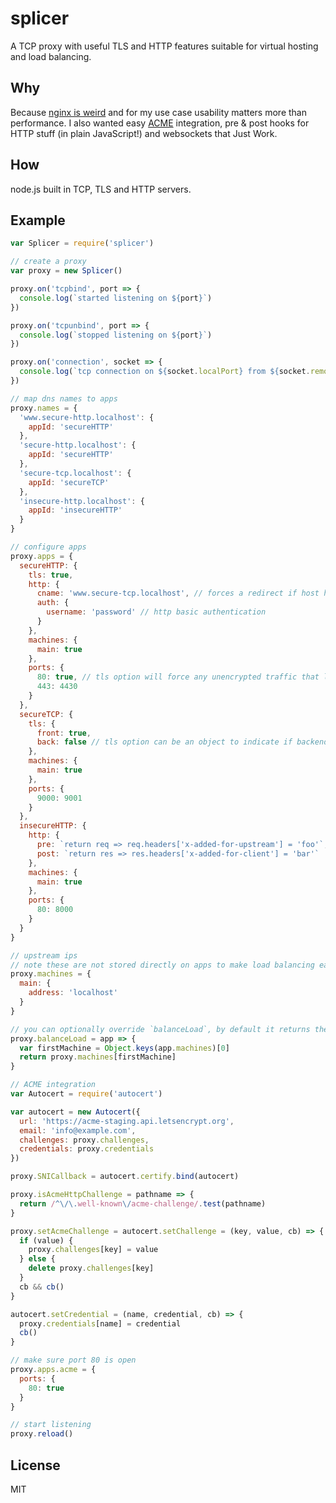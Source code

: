 # splicer
A TCP proxy with useful TLS and HTTP features suitable for virtual hosting and load balancing.

## Why
Because [nginx is weird](https://www.nginx.com/resources/wiki/start/topics/depth/ifisevil/) and for my use case usability matters more than performance. I also wanted easy [ACME](https://github.com/ietf-wg-acme/acme/) integration, pre & post hooks for HTTP stuff (in plain JavaScript!) and websockets that Just Work.

## How
node.js built in TCP, TLS and HTTP servers.

## Example
``` javascript
var Splicer = require('splicer')

// create a proxy
var proxy = new Splicer()

proxy.on('tcpbind', port => {
  console.log(`started listening on ${port}`)
})

proxy.on('tcpunbind', port => {
  console.log(`stopped listening on ${port}`)
})

proxy.on('connection', socket => {
  console.log(`tcp connection on ${socket.localPort} from ${socket.remoteAddress}`)
})

// map dns names to apps
proxy.names = {
  'www.secure-http.localhost': {
    appId: 'secureHTTP'
  },
  'secure-http.localhost': {
    appId: 'secureHTTP'
  },
  'secure-tcp.localhost': {
    appId: 'secureTCP'
  },
  'insecure-http.localhost': {
    appId: 'insecureHTTP'
  }
}

// configure apps
proxy.apps = {
  secureHTTP: {
    tls: true,
    http: {
      cname: 'www.secure-tcp.localhost', // forces a redirect if host header does not match
      auth: {
        username: 'password' // http basic authentication
      }
    },
    machines: {
      main: true
    },
    ports: {
      80: true, // tls option will force any unencrypted traffic that looks like http to be redirected to https
      443: 4430
    }
  },
  secureTCP: {
    tls: {
      front: true,
      back: false // tls option can be an object to indicate if backend connections should use tls
    },
    machines: {
      main: true
    },
    ports: {
      9000: 9001
    }
  },
  insecureHTTP: {
    http: {
      pre: `return req => req.headers['x-added-for-upstream'] = 'foo'`, // these get eval'd
      post: `return res => res.headers['x-added-for-client'] = 'bar'`
    },
    machines: {
      main: true
    },
    ports: {
      80: 8000
    }
  }
}

// upstream ips
// note these are not stored directly on apps to make load balancing easier
proxy.machines = {
  main: {
    address: 'localhost'
  }
}

// you can optionally override `balanceLoad`, by default it returns the first known machine
proxy.balanceLoad = app => {
  var firstMachine = Object.keys(app.machines)[0]
  return proxy.machines[firstMachine]
}

// ACME integration
var Autocert = require('autocert')

var autocert = new Autocert({
  url: 'https://acme-staging.api.letsencrypt.org',
  email: 'info@example.com',
  challenges: proxy.challenges,
  credentials: proxy.credentials
})

proxy.SNICallback = autocert.certify.bind(autocert)

proxy.isAcmeHttpChallenge = pathname => {
  return /^\/\.well-known\/acme-challenge/.test(pathname)
}

proxy.setAcmeChallenge = autocert.setChallenge = (key, value, cb) => {
  if (value) {
    proxy.challenges[key] = value
  } else {
    delete proxy.challenges[key]
  }
  cb && cb()
}

autocert.setCredential = (name, credential, cb) => {
  proxy.credentials[name] = credential
  cb()
}

// make sure port 80 is open
proxy.apps.acme = {
  ports: {
    80: true
  }
}

// start listening
proxy.reload()
```

## License
MIT
